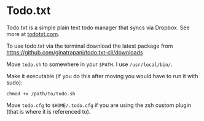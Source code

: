 # Todo.txt

Todo.txt is a simple plain text todo manager that syncs via Dropbox.
See more at [todotxt.com](http://todotxt.com/).

To use todo.txt via the terminal download the latest package from 
https://github.com/ginatrapani/todo.txt-cli/downloads

Move `todo.sh` to somewhere in your `$PATH`. I use `/usr/local/bin/`.

Make it executable (if you do this after moving you would have to
run it with sudo):

	chmod +x /path/to/todo.sh

Move `todo.cfg` to `$HOME/.todo.cfg` if you are using the zsh custom
plugin (that is where it is referenced to).